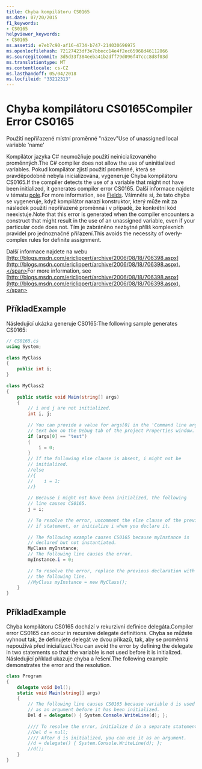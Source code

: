```yaml
---
title: Chyba kompilátoru CS0165
ms.date: 07/20/2015
f1_keywords:
- CS0165
helpviewer_keywords:
- CS0165
ms.assetid: e7eb7c90-af16-4734-b747-214030696975
ms.openlocfilehash: 72127423df3e7bbecc14e4f2ec65968d46112866
ms.sourcegitcommit: 3d5d33f384eeba41b2dff79d096f47ccc8d8f03d
ms.translationtype: MT
ms.contentlocale: cs-CZ
ms.lasthandoff: 05/04/2018
ms.locfileid: "33212313"
---
```

# <a name="compiler-error-cs0165"></a><span data-ttu-id="e1786-102">Chyba kompilátoru CS0165</span><span class="sxs-lookup"><span data-stu-id="e1786-102">Compiler Error CS0165</span></span>
<span data-ttu-id="e1786-103">Použití nepřiřazené místní proměnné "název"</span><span class="sxs-lookup"><span data-stu-id="e1786-103">Use of unassigned local variable 'name'</span></span>  
  
 <span data-ttu-id="e1786-104">Kompilátor jazyka C# neumožňuje použití neinicializovaného proměnných.</span><span class="sxs-lookup"><span data-stu-id="e1786-104">The C# compiler does not allow the use of uninitialized variables.</span></span> <span data-ttu-id="e1786-105">Pokud kompilátor zjistí použití proměnné, která se pravděpodobně nebyla inicializována, vygeneruje Chyba kompilátoru CS0165.</span><span class="sxs-lookup"><span data-stu-id="e1786-105">If the compiler detects the use of a variable that might not have been initialized, it generates compiler error CS0165.</span></span> <span data-ttu-id="e1786-106">Další informace najdete v tématu [pole](../../../csharp/programming-guide/classes-and-structs/fields.md).</span><span class="sxs-lookup"><span data-stu-id="e1786-106">For more information, see [Fields](../../../csharp/programming-guide/classes-and-structs/fields.md).</span></span> <span data-ttu-id="e1786-107">Všimněte si, že tato chyba se vygeneruje, když kompilátor narazí konstruktor, který může mít za následek použití nepřiřazené proměnná i v případě, že konkrétní kód neexistuje.</span><span class="sxs-lookup"><span data-stu-id="e1786-107">Note that this error is generated when the compiler encounters a construct that might result in the use of an unassigned variable, even if your particular code does not.</span></span> <span data-ttu-id="e1786-108">Tím je zabráněno nezbytné příliš komplexních pravidel pro jednoznačné přiřazení.</span><span class="sxs-lookup"><span data-stu-id="e1786-108">This avoids the necessity of overly-complex rules for definite assignment.</span></span>  
  
 <span data-ttu-id="e1786-109">Další informace najdete na webu [http://blogs.msdn.com/ericlippert/archive/2006/08/18/706398.aspx](http://blogs.msdn.com/ericlippert/archive/2006/08/18/706398.aspx).</span><span class="sxs-lookup"><span data-stu-id="e1786-109">For more information, see [http://blogs.msdn.com/ericlippert/archive/2006/08/18/706398.aspx](http://blogs.msdn.com/ericlippert/archive/2006/08/18/706398.aspx).</span></span>  
  
## <a name="example"></a><span data-ttu-id="e1786-110">Příklad</span><span class="sxs-lookup"><span data-stu-id="e1786-110">Example</span></span>  
 <span data-ttu-id="e1786-111">Následující ukázka generuje CS0165:</span><span class="sxs-lookup"><span data-stu-id="e1786-111">The following sample generates CS0165:</span></span>  
  
```csharp  
// CS0165.cs  
using System;  
  
class MyClass  
{  
    public int i;  
}  
  
class MyClass2  
{  
    public static void Main(string[] args)  
    {  
        // i and j are not initialized.  
        int i, j;  
  
        // You can provide a value for args[0] in the 'Command line arguments'  
        // text box on the Debug tab of the project Properties window.  
        if (args[0] == "test")  
        {  
            i = 0;  
        }  
        // If the following else clause is absent, i might not be  
        // initialized.  
        //else  
        //{  
        //    i = 1;  
        //}  
  
        // Because i might not have been initialized, the following   
        // line causes CS0165.  
        j = i;  
  
        // To resolve the error, uncomment the else clause of the previous  
        // if statement, or initialize i when you declare it.  
  
        // The following example causes CS0165 because myInstance is  
        // declared but not instantiated.  
        MyClass myInstance;  
        // The following line causes the error.  
        myInstance.i = 0;   
  
        // To resolve the error, replace the previous declaration with  
        // the following line.  
        //MyClass myInstance = new MyClass();  
    }  
}  
```  
  
## <a name="example"></a><span data-ttu-id="e1786-112">Příklad</span><span class="sxs-lookup"><span data-stu-id="e1786-112">Example</span></span>  
 <span data-ttu-id="e1786-113">Chyba kompilátoru CS0165 dochází v rekurzivní definice delegáta.</span><span class="sxs-lookup"><span data-stu-id="e1786-113">Compiler error CS0165 can occur in recursive delegate definitions.</span></span> <span data-ttu-id="e1786-114">Chyba se můžete vyhnout tak, že definujete delegát ve dvou příkazů, tak, aby se proměnná nepoužívá před inicializací.</span><span class="sxs-lookup"><span data-stu-id="e1786-114">You can avoid the error by defining the delegate in two statements so that the variable is not used before it is initialized.</span></span> <span data-ttu-id="e1786-115">Následující příklad ukazuje chyba a řešení.</span><span class="sxs-lookup"><span data-stu-id="e1786-115">The following example demonstrates the error and the resolution.</span></span>  
  
```csharp  
class Program  
{  
    delegate void Del();  
    static void Main(string[] args)  
    {  
        // The following line causes CS0165 because variable d is used   
        // as an argument before it has been initialized.  
        Del d = delegate() { System.Console.WriteLine(d); };   
  
        //// To resolve the error, initialize d in a separate statement.  
        //Del d = null;  
        //// After d is initialized, you can use it as an argument.  
        //d = delegate() { System.Console.WriteLine(d); };  
        //d();  
    }  
}  
```
